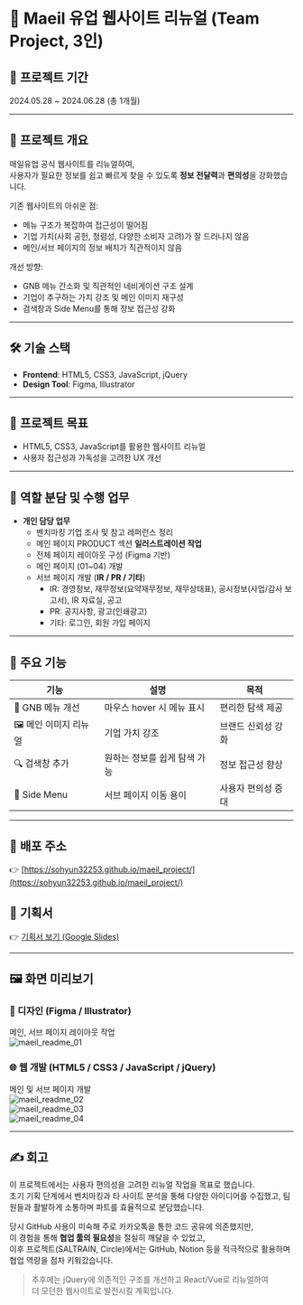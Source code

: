 # 🥛 Maeil 유업 웹사이트 리뉴얼 (Team Project, 3인)

## 📆 프로젝트 기간
2024.05.28 ~ 2024.06.28 (총 1개월)

---

## 📝 프로젝트 개요
매일유업 공식 웹사이트를 리뉴얼하여,  
사용자가 필요한 정보를 쉽고 빠르게 찾을 수 있도록 **정보 전달력**과 **편의성**을 강화했습니다.  

기존 웹사이트의 아쉬운 점:  
- 메뉴 구조가 복잡하여 접근성이 떨어짐  
- 기업 가치(사회 공헌, 청렴성, 다양한 소비자 고려)가 잘 드러나지 않음  
- 메인/서브 페이지의 정보 배치가 직관적이지 않음  

개선 방향:  
- GNB 메뉴 간소화 및 직관적인 네비게이션 구조 설계  
- 기업이 추구하는 가치 강조 및 메인 이미지 재구성  
- 검색창과 Side Menu를 통해 정보 접근성 강화  

---

## 🛠 기술 스택
- **Frontend**: HTML5, CSS3, JavaScript, jQuery  
- **Design Tool**: Figma, Illustrator  

---

## 🎯 프로젝트 목표
- HTML5, CSS3, JavaScript를 활용한 웹사이트 리뉴얼  
- 사용자 접근성과 가독성을 고려한 UX 개선  

---

## 👥 역할 분담 및 수행 업무
- **개인 담당 업무**
  - 벤치마킹 기업 조사 및 참고 레퍼런스 정리  
  - 메인 페이지 PRODUCT 섹션 **일러스트레이션 작업**  
  - 전체 페이지 레이아웃 구성 (Figma 기반)  
  - 메인 페이지 (01~04) 개발  
  - 서브 페이지 개발 (**IR / PR / 기타**)  
    - IR: 경영정보, 재무정보(요약재무정보, 재무상태표), 공시정보(사업/감사 보고서), IR 자료실, 공고  
    - PR: 공지사항, 광고(인쇄광고)  
    - 기타: 로그인, 회원 가입 페이지  

---

## 🚀 주요 기능

| 기능 | 설명 | 목적 |
|------|------|------|
| 📑 GNB 메뉴 개선 | 마우스 hover 시 메뉴 표시 | 편리한 탐색 제공 |
| 🖼 메인 이미지 리뉴얼 | 기업 가치 강조 | 브랜드 신뢰성 강화 |
| 🔍 검색창 추가 | 원하는 정보를 쉽게 탐색 가능 | 정보 접근성 향상 |
| 📂 Side Menu | 서브 페이지 이동 용이 | 사용자 편의성 증대 |

---

## 🔗 배포 주소
👉 [https://sohyun32253.github.io/maeil_project/](https://sohyun32253.github.io/maeil_project/)

## 📄 기획서
👉 [기획서 보기 (Google Slides)](https://docs.google.com/presentation/d/150L0vaZvVKBXNVa-0trdF9KvdJFhktq_rFuDtzSXuF8/edit?usp=sharing)

---

## 🖼 화면 미리보기

### 🎨 디자인 (Figma / Illustrator)
메인, 서브 페이지 레이아웃 작업  
![maeil_readme_01](https://github.com/user-attachments/assets/93449028-069f-4d28-9996-4ac1f56ff984)

### 🌐 웹 개발 (HTML5 / CSS3 / JavaScript / jQuery)
메인 및 서브 페이지 개발  
![maeil_readme_02](https://github.com/user-attachments/assets/ba075b74-51eb-4247-93ee-82183b05811a)  
![maeil_readme_03](https://github.com/user-attachments/assets/6db45732-47b7-4caa-84d7-b6d1a43ea9a1)  
![maeil_readme_04](https://github.com/user-attachments/assets/2c1ad719-0743-4455-94ff-597aaab79813)

---

## ✍️ 회고
이 프로젝트에서는 사용자 편의성을 고려한 리뉴얼 작업을 목표로 했습니다.  
초기 기획 단계에서 벤치마킹과 타 사이트 분석을 통해 다양한 아이디어를 수집했고, 팀원들과 활발하게 소통하며 파트를 효율적으로 분담했습니다.  

당시 GitHub 사용이 미숙해 주로 카카오톡을 통한 코드 공유에 의존했지만,  
이 경험을 통해 **협업 툴의 필요성**을 절실히 깨달을 수 있었고,  
이후 프로젝트(SALTRAIN, Circle)에서는 GitHub, Notion 등을 적극적으로 활용하며 협업 역량을 점차 키워갔습니다.  

> 추후에는 jQuery에 의존적인 구조를 개선하고 React/Vue로 리뉴얼하여  
> 더 모던한 웹사이트로 발전시킬 계획입니다.  
 
